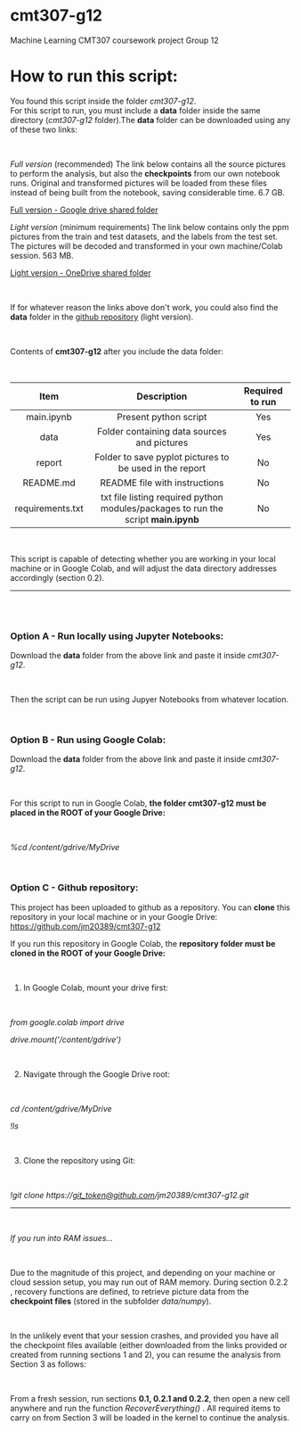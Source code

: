 # cmt307-g12
Machine Learning CMT307 coursework project Group 12

# How to run this script:

You found this script inside the folder *cmt307-g12*.<br/>
For this script to run, you must include a **data** folder inside the same directory (*cmt307-g12* folder).The **data** folder can be downloaded using any of these two links:

<br/>

_Full version_ (recommended)
The link below contains all the source pictures to perform the analysis, but also the **checkpoints** from our own notebook runs. Original and transformed pictures will be loaded from these files instead of being built from the notebook, saving considerable time. 6.7 GB.

[Full version - Google drive shared folder](https://drive.google.com/drive/folders/10bMa-JVY9rUmmIhqowkU6JKAzJkwhEWt?usp=sharing)

_Light version_ (minimum requirements)
The link below contains only the ppm pictures from the train and test datasets, and the labels from the test set. The pictures will be decoded and transformed in your own machine/Colab session. 563 MB.

[Light version - OneDrive shared folder](https://cf-my.sharepoint.com/:f:/g/personal/mendoza-jimenezjc_cardiff_ac_uk/EoB0DfS8H_BJi1zNCLRflaIBlJUCf2_NRco5yRzg5gAN_w)



<br/>

If for whatever reason the links above don't work, you could also find the **data** folder in the [github repository](https://github.com/jm20389/cmt307-g12) (light version).

<br/>

Contents of **cmt307-g12** after you include the data folder:

<br/>

|     **Item**     |                                   **Description**                                  | **Required to run** |
|:----------------:|:----------------------------------------------------------------------------------:|:-------------------:|
|    main.ipynb    |                                Present python script                               |         Yes         |
|      data        |                     Folder containing data sources and pictures                    |         Yes         |
|      report      |               Folder to save pyplot pictures to be used in the report              |         No          |
|     README.md    |                            README file with instructions                           |         No          |
| requirements.txt | txt file listing required python modules/packages to run the script **main.ipynb** |         No          |

<br/>

This script is capable of detecting whether you are working in your local machine or in Google Colab, and will adjust the data directory addresses accordingly (section 0.2).

***
<br/>

<br/>

### Option A - Run locally using Jupyter Notebooks:

Download the **data** folder from the above link and paste it inside *cmt307-g12*. 

<br/>

Then the script can be run using Jupyer Notebooks from whatever location.

<br/>

### Option B - Run using Google Colab:

Download the **data** folder from the above link and paste it inside *cmt307-g12*. 

<br/>

For this script to run in Google Colab, **the folder cmt307-g12 must be placed in the ROOT of your Google Drive:**

<br/>

_%cd /content/gdrive/MyDrive_


<br/>

### Option C - Github repository:

This project has been uploaded to github as a repository. You can **clone** this repository in your local machine or in your Google Drive:
<br/>
https://github.com/jm20389/cmt307-g12

If you run this repository in Google Colab, the **repository folder must be cloned in the ROOT of your Google Drive:**
<br/>

<br/>

1. In Google Colab, mount your drive first:

<br/>

_from google.colab import drive_

_drive.mount('/content/gdrive')_

<br/>

2. Navigate through the Google Drive root:

<br/>

_cd /content/gdrive/MyDrive_

_!ls_

<br/>

3. Clone the repository using Git:

<br/>


_!git clone https://git_token@github.com/jm20389/cmt307-g12.git_


***

</br>

_If you run into RAM issues..._

</br>

Due to the magnitude of this project, and depending on your machine or cloud session setup, you may run out of RAM memory. During section 0.2.2 , recovery functions are defined, to retrieve picture data from the **checkpoint files** (stored in the subfolder _data/numpy_). 

</br>

In the unlikely event that your session crashes, and provided you have all the checkpoint files available (either downloaded from the links provided or created from running sections 1 and 2), you can resume the analysis from Section 3 as follows: 

<br/>

From a fresh session, run sections **0.1, 0.2.1 and 0.2.2**, then open a new cell anywhere and run the function _RecoverEverything()_ . All required items to carry on from Section 3 will be loaded in the kernel to continue the analysis.
